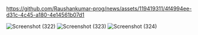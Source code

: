

https://github.com/Raushankumar-prog/news/assets/119419311/4f4994ee-d31c-4c45-a180-4e14561b07d1

![Screenshot (322)](https://github.com/Raushankumar-prog/news/assets/119419311/c24ffb3a-4085-47fe-b4d4-7de17b2adb3a)
![Screenshot (323)](https://github.com/Raushankumar-prog/news/assets/119419311/fd98d769-7574-4ba7-9c14-00f63317da29)
![Screenshot (324)](https://github.com/Raushankumar-prog/news/assets/119419311/a38407bb-3647-420e-a564-75de09ac9790)

